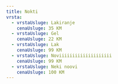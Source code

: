 ```yaml
---
title: Nokti
vrsta:
  - vrstaUsluge: Lakiranje
    cenaUsluge: 35 KM
  - vrstaUsluge: Gel
    cenaUsluge: 22 KM
  - vrstaUsluge: Lak
    cenaUsluge: 99 KM
  - vrstaUsluge: Noviiiiiiiiiiiiiiiiiiii
    cenaUsluge: 99 KM
  - vrstaUsluge: Neki noovi
    cenaUsluge: 100 KM
---
```

